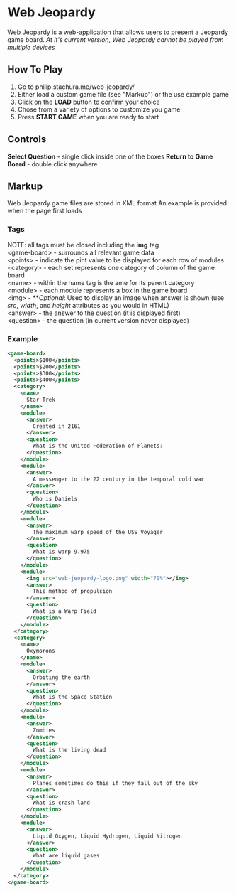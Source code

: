 # Web Jeopardy
Web Jeopardy is a web-application that allows users to present a Jeopardy game board.
*At it's current version, Web Jeopardy cannot be played from multiple devices*

## How To Play
1. Go to philip.stachura.me/web-jeopardy/
2. Either load a custom game file (see "Markup") or the use example game
3. Click on the **LOAD** button to confirm your choice
4. Chose from a variety of options to customize you game
5. Press **START GAME** when you are ready to start

## Controls 

**Select Question** - single click inside one of the boxes
**Return to Game Board** - double click anywhere

## Markup
Web Jeopardy game files are stored in XML format
An example is provided when the page first loads

### Tags
NOTE: all tags must be closed including the **img** tag
</br>
\<game-board\> - surrounds all relevant game data</br>
    \<points\> - indicate the pint value to be displayed for each row of modules</br>
    \<category\> - each set represents one category of column of the game board</br>
        \<name\> - within the name tag is the ame for its parent category</br>
        \<module\> - each module represents a box in the game board</br>
            \<img\> - \*\**Optional*: Used to display an image when answer is shown (use *src*, *width*, and *height* attributes as you would in HTML)</br>
            \<answer\> - the answer to the question (it is displayed first)</br>
            \<question\> - the question (in current version never displayed)</br>
 
### Example
``` xml
<game-board>
  <points>$100</points>
  <points>$200</points>
  <points>$300</points>
  <points>$400</points>
  <category>
    <name>
      Star Trek
    </name>
    <module>
      <answer>
        Created in 2161
      </answer>
      <question>
        What is the United Federation of Planets?
      </question>
    </module>
    <module>
      <answer>
        A messenger to the 22 century in the temporal cold war
      </answer>
      <question>
        Who is Daniels
      </question>
    </module>
    <module>
      <answer>
        The maximum warp speed of the USS Voyager
      </answer>
      <question>
        What is warp 9.975
      </question>
    </module>
    <module>
      <img src="web-jeopardy-logo.png" width="70%"></img>
      <answer>
        This method of propulsion
      </answer>
      <question>
        What is a Warp Field
      </question>
    </module>
  </category>
  <category>
    <name>
      Oxymorons
    </name>
    <module>
      <answer>
        Orbiting the earth
      </answer>
      <question>
        What is the Space Station
      </question>
    </module>
    <module>
      <answer>
        Zombies
      </answer>
      <question>
        What is the living dead
      </question>
    </module>
    <module>
      <answer>
        Planes sometimes do this if they fall out of the sky
      </answer>
      <question>
        What is crash land
      </question>
    </module>
    <module>
      <answer>
        Liquid Oxygen, Liquid Hydrogen, Liquid Nitrogen
      </answer>
      <question>
        What are liquid gases
      </question>
    </module>
  </category>
</game-board>
```